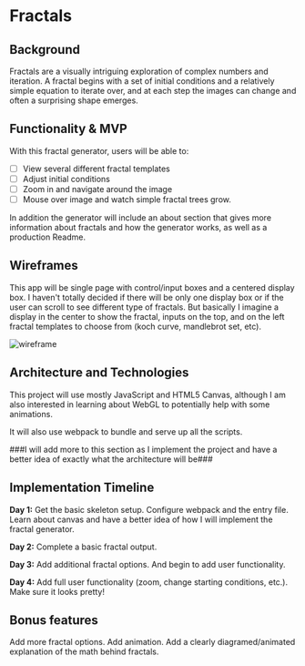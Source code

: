 # Fractals

## Background

Fractals are a visually intriguing exploration of complex numbers and iteration. A fractal begins with a set of initial conditions and a relatively simple equation to iterate over, and at each step the images can change and often a surprising shape emerges.

## Functionality & MVP

With this fractal generator, users will be able to:
- [ ] View several different fractal templates
- [ ] Adjust initial conditions
- [ ] Zoom in and navigate around the image
- [ ] Mouse over image and watch simple fractal trees grow.

In addition the generator will include an about section that gives more information about fractals and how the generator works, as well as a production Readme.

## Wireframes

This app will be single page with control/input boxes and a centered display box. I haven't totally decided if there will be only one display box or if the user can scroll to see different type of fractals. But basically I imagine a display in the center to show the fractal, inputs on the top, and on the left fractal templates to choose from (koch curve, mandlebrot set, etc).

![wireframe](docs/wireframe.png)

## Architecture and Technologies

This project will use mostly JavaScript and HTML5 Canvas, although I am also interested in learning about WebGL to potentially help with some animations.

It will also use webpack to bundle and serve up all the scripts.

###I will add more to this section as I implement the project and have a better idea of exactly what the architecture will be###

## Implementation Timeline

**Day 1:** Get the basic skeleton setup. Configure webpack and the entry file. Learn about canvas and have a better idea of how I will implement the fractal generator.

**Day 2:** Complete a basic fractal output.

**Day 3:** Add additional fractal options. And begin to add user functionality.

**Day 4:** Add full user functionality (zoom, change starting conditions, etc.). Make sure it looks pretty!

## Bonus features

Add more fractal options. Add animation. Add a clearly diagramed/animated explanation of the math behind fractals.
